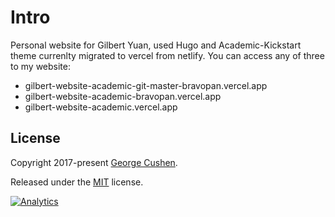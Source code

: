 # Intro

Personal website for Gilbert Yuan, used Hugo and Academic-Kickstart theme currenlty migrated to vercel from netlify. You can access any of three to my website:
- gilbert-website-academic-git-master-bravopan.vercel.app
- gilbert-website-academic-bravopan.vercel.app
- gilbert-website-academic.vercel.app


## License

Copyright 2017-present [George Cushen](https://georgecushen.com).

Released under the [MIT](https://github.com/sourcethemes/academic-kickstart/blob/master/LICENSE.md) license.

[![Analytics](https://ga-beacon.appspot.com/UA-78646709-2/academic-kickstart/readme?pixel)](https://github.com/igrigorik/ga-beacon)

